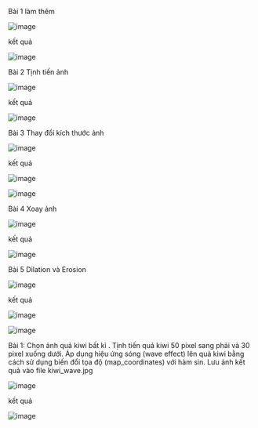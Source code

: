 

Bài 1 làm thêm

![image](https://github.com/user-attachments/assets/efef3ac8-4b32-472c-8bba-c15be95a7e67)

kết quả 

![image](https://github.com/user-attachments/assets/f9855116-d20d-4d91-a32a-5db12191eaa2)

Bài 2  Tịnh tiến ảnh

![image](https://github.com/user-attachments/assets/7dcff99f-a1e1-4e81-8bfa-72760c88a70a)

kết quả 

![image](https://github.com/user-attachments/assets/8b115fde-a89a-48b5-b08d-dbcea91c2151)

Bài 3 Thay đổi kích thước ảnh

![image](https://github.com/user-attachments/assets/b548d9a8-dbbe-45b2-8ce5-4a9cbde5f7ff)


kết quả 

![image](https://github.com/user-attachments/assets/1659ece4-aeeb-4c60-8f60-51b2fa68af29)

![image](https://github.com/user-attachments/assets/c62d9574-b7e1-4450-bef5-6816e7469eed)

Bài 4 Xoay ảnh

![image](https://github.com/user-attachments/assets/38bc6856-fb97-4ba6-8f7e-df2713866193)


kết quả 

![image](https://github.com/user-attachments/assets/b3580049-3ed0-4ecf-9294-f654e6ac9d4f)

Bài 5 Dilation và Erosion

![image](https://github.com/user-attachments/assets/82163a19-7597-4a51-8bbb-e8d83e383150)

kết quả 

![image](https://github.com/user-attachments/assets/b1b9876f-93a7-43d6-9bc0-93eec9ad7a74)

![image](https://github.com/user-attachments/assets/06de8f75-a84a-4790-90e0-d18cc8c2af81)


Bài 1: 
Chọn ảnh quả kiwi bất kì .
Tịnh tiến quả kiwi 50 pixel sang phải và 30 pixel xuống dưới.
Áp dụng hiệu ứng sóng (wave effect) lên quả kiwi bằng cách sử dụng biến đổi tọa độ (map_coordinates) với hàm sin.
Lưu ảnh kết quả vào file kiwi_wave.jpg


![image](https://github.com/user-attachments/assets/7811e191-1185-48d6-989c-bcf6e801ab37)

kết quả 

![image](https://github.com/user-attachments/assets/7117556c-e485-4015-a965-1884d315b0c1)










